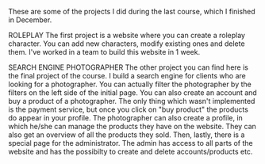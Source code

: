These are some of the projects I did during the last course, which I finished in December.

ROLEPLAY
The first project is a website where you can create a roleplay character. You can add new characters, modify existing ones and delete them. I've worked in a team to build this website in 1 week.

SEARCH ENGINE PHOTOGRAPHER
The other project you can find here is the final project of the course. I build a search engine for clients who are looking 
for a photographer. You can actually filter the photographer by the filters on the left side of the initial page. You can
also create an account and buy a product of a photographer. The only thing which wasn't implemented is the payment service, 
but once you click on "buy product" the products do appear in your profile. The photographer can also create a profile, in which 
he/she can manage the products they have on the website. They can also get an overview of all the products they sold. Then, lastly, 
there is a special page for the administrator. The admin has access to all parts of the website and has the possibilty to create and
delete accounts/products etc.
